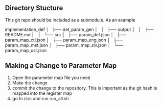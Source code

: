 ## Directory Stucture ##

This git repo should be included as a submodule. As an example

implementation_def
│   ├── det_param_gen
│   │   ├── output
│   │   ├── README.md
│   │   └── src
│   ├── param_def.json
│   ├── param_map_ctl.json
│   ├── param_map_eng.json
│   ├── param_map_mst.json
│   ├── param_map_slv.json
│   └── param_map_usr.json


## Making a Change to Parameter Map ##

1. Open the parameter map file you need 
2. Make the change
3. commit the change to the repository. This is important as the git hash is mapped into the register map
4. go to /src and run run_all.sh

